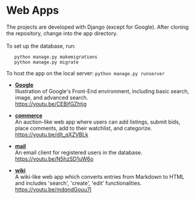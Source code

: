 # Web Apps
The projects are developed with Django (except for Google). After cloning the repository, change into the app directory.
\
\
To set up the database, run:
```
   python manage.py makemigrations
   python manage.py migrate
```
To host the app on the local server:
```python manage.py runserver```

- **[Google](https://github.com/gusleak/Web/tree/master/Google)**\
Illustration of Google's Front-End environment, including basic search, image, and advanced search.\
https://youtu.be/CEBifGZhtjg

- **[commerce](https://github.com/gusleak/Web/tree/master/commerce)**\
An auction-like web app where users can add listings, submit bids, place comments, add to their watchlist, and categorize.\
https://youtu.be/dIt_qXZVBLk

- **[mail](https://github.com/gusleak/Web/tree/master/mail)**\
An email client for registered users in the database.\
https://youtu.be/N5hzSD1uW6o

- **[wiki](https://github.com/gusleak/Web/tree/master/wiki)**\
A wiki-like web app which converts entries from Markdown to HTML and includes 'search', 'create', 'edit' functionalities.\
https://youtu.be/mdqndGouu7I
